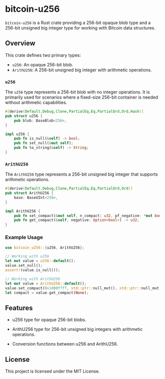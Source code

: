 # bitcoin-u256

`bitcoin-u256` is a Rust crate providing a 256-bit opaque blob type and a 256-bit unsigned big integer type for working with Bitcoin data structures.

## Overview

This crate defines two primary types:

- `u256`: An opaque 256-bit blob.
- `ArithU256`: A 256-bit unsigned big integer with arithmetic operations.

### `u256`

The `u256` type represents a 256-bit blob with no integer operations. It is primarily used for scenarios where a fixed-size 256-bit container is needed without arithmetic capabilities.

```rust
#[derive(Default,Debug,Clone,PartialEq,Eq,PartialOrd,Ord,Hash)]
pub struct u256 {
    pub blob: BaseBlob<256>,
}

impl u256 {
    pub fn is_null(&self) -> bool;
    pub fn set_null(&mut self);
    pub fn to_string(&self) -> String;
}
```

### `ArithU256`

The `ArithU256` type represents a 256-bit unsigned big integer that supports arithmetic operations.

```rust
#[derive(Default,Debug,Clone,PartialEq,Eq,PartialOrd,Ord)]
pub struct ArithU256 {
    base: BaseUInt<256>,
}

impl ArithU256 {
    pub fn set_compact(&mut self, n_compact: u32, pf_negative: *mut bool, pf_overflow: *mut bool) -> &mut ArithU256;
    pub fn get_compact(&self, negative: Option<bool>) -> u32;
}
```

### Example Usage

```rust
use bitcoin_u256::{u256, ArithU256};

// Working with u256
let mut value = u256::default();
value.set_null();
assert!(value.is_null());

// Working with ArithU256
let mut value = ArithU256::default();
value.set_compact(0x1d00ffff, std::ptr::null_mut(), std::ptr::null_mut());
let compact = value.get_compact(None);
```


## Features

- u256 type for opaque 256-bit blobs.

- ArithU256 type for 256-bit unsigned big integers with arithmetic operations.

- Conversion functions between u256 and ArithU256.

## License

This project is licensed under the MIT License.
